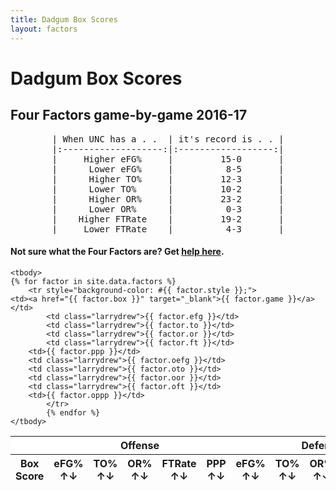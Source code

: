 ```yaml
---
title: Dadgum Box Scores
layout: factors
---
```



# Dadgum Box Scores 

## Four Factors game-by-game 2016-17

<pre style="text-align: center">
| When UNC has a . .  | it's record is . . |
|:-------------------:|:------------------:|
|     Higher eFG%     |         15-0       |
|      Lower eFG%     |          8-5       |
|      Higher TO%     |         12-3       |
|      Lower TO%      |         10-2       |
|      Higher OR%     |         23-2       |
|      Lower OR%      |          0-3       |
|    Higher FTRate    |         19-2       |
|     Lower FTRate    |          4-3       |
</pre>


#### Not sure what the Four Factors are? Get [help here](https://cbbstatshelp.com/four-factors/intro/).

<table id="example" class="display center" cellspacing="0" width="100%">
	<thead>
     <tr style="background-color:#fff">
     <th scope="col" colspan="1" class="larrydrew"></th>
     <th scope="col" colspan="5" class="larrydrew">Offense</th>
     <th scope="col" colspan="5" class="larrydrew">Defense</th>
    </tr>
         <tr> 
          <th data-sortable="false">Box Score</th>
           <th class="larrydrew">eFG% ↑↓</th>
           <th class="larrydrew">TO% ↑↓</th>
           <th class="larrydrew">OR% ↑↓</th>
           <th class="larrydrew">FTRate ↑↓</th>
           <th>PPP ↑↓</th>
           <th class="larrydrew">eFG% ↑↓</th>
           <th class="larrydrew">TO% ↑↓</th>
           <th class="larrydrew">OR% ↑↓</th>
           <th class="larrydrew">FTRate ↑↓</th>
           <th>PPP ↑↓</th>
         </tr>
     </thead>

    <tbody>
	{% for factor in site.data.factors %}
		<tr style="background-color: #{{ factor.style }};">
    <td><a href="{{ factor.box }}" target="_blank">{{ factor.game }}</a></td>
  			<td class="larrydrew">{{ factor.efg }}</td> 
  			<td class="larrydrew">{{ factor.to }}</td>
  			<td class="larrydrew">{{ factor.or }}</td>
  			<td class="larrydrew">{{ factor.ft }}</td>
        <td>{{ factor.ppp }}</td>
        <td class="larrydrew">{{ factor.oefg }}</td> 
        <td class="larrydrew">{{ factor.oto }}</td>
        <td class="larrydrew">{{ factor.oor }}</td>
        <td class="larrydrew">{{ factor.oft }}</td>
        <td>{{ factor.oppp }}</td>
  			</tr>
  			{% endfor %}
    </tbody>
</table>


